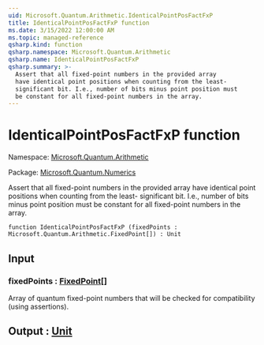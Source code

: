 ```yaml
---
uid: Microsoft.Quantum.Arithmetic.IdenticalPointPosFactFxP
title: IdenticalPointPosFactFxP function
ms.date: 3/15/2022 12:00:00 AM
ms.topic: managed-reference
qsharp.kind: function
qsharp.namespace: Microsoft.Quantum.Arithmetic
qsharp.name: IdenticalPointPosFactFxP
qsharp.summary: >-
  Assert that all fixed-point numbers in the provided array
  have identical point positions when counting from the least-
  significant bit. I.e., number of bits minus point position must
  be constant for all fixed-point numbers in the array.
---
```


# IdenticalPointPosFactFxP function

Namespace: [Microsoft.Quantum.Arithmetic](xref:Microsoft.Quantum.Arithmetic)

Package: [Microsoft.Quantum.Numerics](https://nuget.org/packages/Microsoft.Quantum.Numerics)


Assert that all fixed-point numbers in the provided arrayhave identical point positions when counting from the least-significant bit. I.e., number of bits minus point position mustbe constant for all fixed-point numbers in the array.

```qsharp
function IdenticalPointPosFactFxP (fixedPoints : Microsoft.Quantum.Arithmetic.FixedPoint[]) : Unit
```


## Input

### fixedPoints : [FixedPoint](xref:Microsoft.Quantum.Arithmetic.FixedPoint)[]

Array of quantum fixed-point numbers that will be checked forcompatibility (using assertions).



## Output : [Unit](xref:microsoft.quantum.qsharp.valueliterals#unit-literal)

